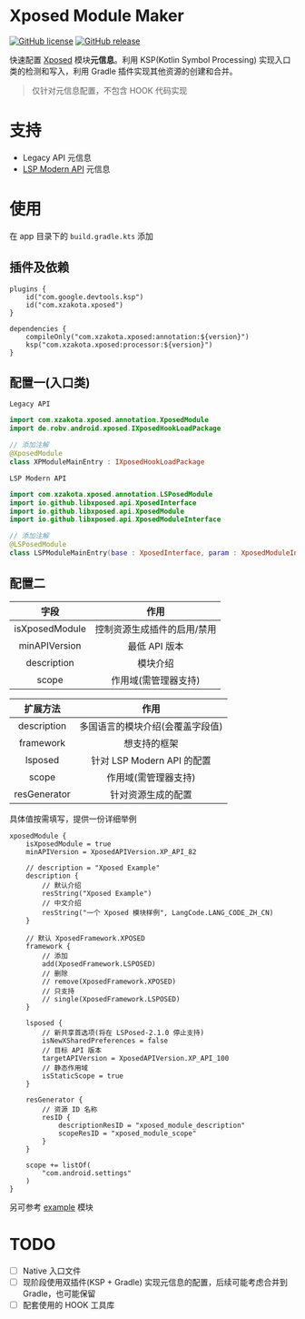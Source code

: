 # Xposed Module Maker
[![GitHub license](https://img.shields.io/github/license/xzakota/XposedModuleMaker?color=blue)](https://github.com/xzakota/XposedModuleMaker/blob/main/LICENSE)
[![GitHub release](https://img.shields.io/github/v/release/xzakota/XposedModuleMaker?display_name=release&logo=github&color=green)](https://github.com/xzakota/XposedModuleMaker/releases)

快速配置 [Xposed](https://api.xposed.info) 模块**元信息**。利用 KSP(Kotlin Symbol Processing) 实现入口类的检测和写入，利用 Gradle 插件实现其他资源的创建和合并。
> 仅针对元信息配置，不包含 HOOK 代码实现

# 支持
- Legacy API 元信息
- [LSP Modern API](https://github.com/LSPosed/LSPosed/wiki/Develop-Xposed-Modules-Using-Modern-Xposed-API) 元信息

# 使用
在 app 目录下的 `build.gradle.kts` 添加

## 插件及依赖
```
plugins {
    id("com.google.devtools.ksp")
    id("com.xzakota.xposed")
}

dependencies {
    compileOnly("com.xzakota.xposed:annotation:${version}")
    ksp("com.xzakota.xposed:processor:${version}")
}
```

## 配置一(入口类)
`Legacy API`

```Kotlin
import com.xzakota.xposed.annotation.XposedModule
import de.robv.android.xposed.IXposedHookLoadPackage

// 添加注解
@XposedModule
class XPModuleMainEntry : IXposedHookLoadPackage 
```

`LSP Modern API`

```Kotlin
import com.xzakota.xposed.annotation.LSPosedModule
import io.github.libxposed.api.XposedInterface
import io.github.libxposed.api.XposedModule
import io.github.libxposed.api.XposedModuleInterface

// 添加注解
@LSPosedModule
class LSPModuleMainEntry(base : XposedInterface, param : XposedModuleInterface.ModuleLoadedParam) : XposedModule(base, param) 
```

## 配置二
|       字段       |       作用       |
|:--------------:|:--------------:|
| isXposedModule | 控制资源生成插件的启用/禁用 |
| minAPIVersion  |   最低 API 版本    |
|  description   |      模块介绍      |
|     scope      |  作用域(需管理器支持)   |

|     扩展方法     |          作用           |
|:------------:|:---------------------:|
| description  |   多国语言的模块介绍(会覆盖字段值)   |
|  framework   |        想支持的框架         |
|   lsposed    | 针对 LSP Modern API 的配置 |
|    scope     |      作用域(需管理器支持)      |
| resGenerator |       针对资源生成的配置       |

具体值按需填写，提供一份详细举例
```
xposedModule {
    isXposedModule = true
    minAPIVersion = XposedAPIVersion.XP_API_82
    
    // description = "Xposed Example"
    description {
        // 默认介绍
        resString("Xposed Example")
        // 中文介绍
        resString("一个 Xposed 模块样例", LangCode.LANG_CODE_ZH_CN)
    }
    
    // 默认 XposedFramework.XPOSED
    framework {
        // 添加
        add(XposedFramework.LSPOSED)
        // 删除
        // remove(XposedFramework.XPOSED)
        // 只支持
        // single(XposedFramework.LSPOSED)
    }
    
    lsposed {
        // 新共享首选项(将在 LSPosed-2.1.0 停止支持)
        isNewXSharedPreferences = false
        // 目标 API 版本
        targetAPIVersion = XposedAPIVersion.XP_API_100
        // 静态作用域
        isStaticScope = true
    }
    
    resGenerator {
        // 资源 ID 名称
        resID {
            descriptionResID = "xposed_module_description"
            scopeResID = "xposed_module_scope"
        }
    }

    scope += listOf(
        "com.android.settings"
    )
}
```
另可参考 [example](https://github.com/xzakota/XposedModuleMaker/tree/main/example) 模块

# TODO
- [ ] Native 入口文件
- [ ] 现阶段使用双插件(KSP + Gradle) 实现元信息的配置，后续可能考虑合并到 Gradle，也可能保留
- [ ] 配套使用的 HOOK 工具库